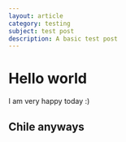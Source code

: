 ```yaml
---
layout: article
category: testing
subject: test post
description: A basic test post
---
```


# Hello world

I am very happy today :)

## Chile anyways
